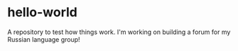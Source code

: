 # hello-world
A repository to test how things work.
I'm working on building a forum for my Russian language group!
